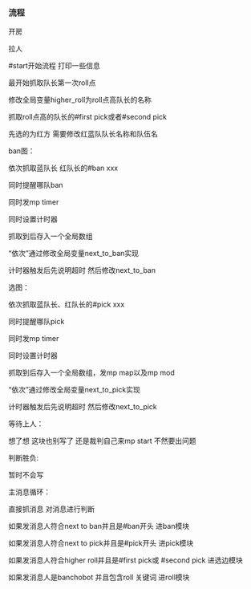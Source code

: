 ### 流程

开房

拉人

#start开始流程 打印一些信息

最开始抓取队长第一次roll点

修改全局变量higher_roll为roll点高队长的名称

抓取roll点高的队长的#first pick或者#second pick

先选的为红方 需要修改红蓝队队长名称和队伍名

ban图：

依次抓取蓝队长 红队长的#ban xxx 

同时提醒哪队ban

同时发mp timer

同时设置计时器

抓取到后存入一个全局数组

“依次”通过修改全局变量next_to_ban实现

计时器触发后先说明超时 然后修改next_to_ban

选图：

依次抓取蓝队长、红队长的#pick xxx 

同时提醒哪队pick

同时发mp timer

同时设置计时器

抓取到后存入一个全局数组，发mp map以及mp mod

“依次”通过修改全局变量next_to_pick实现

计时器触发后先说明超时 然后修改next_to_pick

等待上人：

想了想 这块也别写了 还是裁判自己来mp start 不然要出问题

判断胜负:

暂时不会写

主消息循环：

直接抓消息 对消息进行判断

如果发消息人符合next to ban并且是#ban开头 进ban模块

如果发消息人符合next to pick并且是#pick开头 进pick模块

如果发消息人符合higher roll并且是#first pick或 #second pick 进选边模块

如果发消息人是banchobot 并且包含roll 关键词 进roll模块











